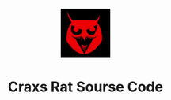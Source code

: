 <p align="center">
<img src='images.jpeg' style="height:100px;width:100px;" >
</p>
<h1 align=center>Craxs Rat Sourse Code</h1>
